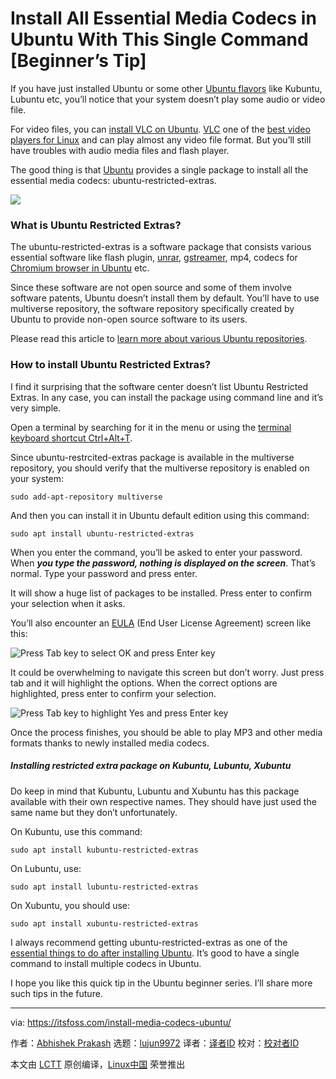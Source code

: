 [#]: collector: (lujun9972)
[#]: translator: ( )
[#]: reviewer: ( )
[#]: publisher: ( )
[#]: url: ( )
[#]: subject: (Install All Essential Media Codecs in Ubuntu With This Single Command [Beginner’s Tip])
[#]: via: (https://itsfoss.com/install-media-codecs-ubuntu/)
[#]: author: (Abhishek Prakash https://itsfoss.com/author/abhishek/)

Install All Essential Media Codecs in Ubuntu With This Single Command [Beginner’s Tip]
======

If you have just installed Ubuntu or some other [Ubuntu flavors][1] like Kubuntu, Lubuntu etc, you’ll notice that your system doesn’t play some audio or video file.

For video files, you can [install VLC on Ubuntu][2]. [VLC][3] one of the [best video players for Linux][4] and can play almost any video file format. But you’ll still have troubles with audio media files and flash player.

The good thing is that [Ubuntu][5] provides a single package to install all the essential media codecs: ubuntu-restricted-extras.

![][6]

### What is Ubuntu Restricted Extras?

The ubuntu-restricted-extras is a software package that consists various essential software like flash plugin, [unrar][7], [gstreamer][8], mp4, codecs for [Chromium browser in Ubuntu][9] etc.

Since these software are not open source and some of them involve software patents, Ubuntu doesn’t install them by default. You’ll have to use multiverse repository, the software repository specifically created by Ubuntu to provide non-open source software to its users.

Please read this article to [learn more about various Ubuntu repositories][10].

### How to install Ubuntu Restricted Extras?

I find it surprising that the software center doesn’t list Ubuntu Restricted Extras. In any case, you can install the package using command line and it’s very simple.

Open a terminal by searching for it in the menu or using the [terminal keyboard shortcut Ctrl+Alt+T][11].

Since ubuntu-restrcited-extras package is available in the multiverse repository, you should verify that the multiverse repository is enabled on your system:

```
sudo add-apt-repository multiverse
```

And then you can install it in Ubuntu default edition using this command:

```
sudo apt install ubuntu-restricted-extras
```

When you enter the command, you’ll be asked to enter your password. When _**you type the password, nothing is displayed on the screen**_. That’s normal. Type your password and press enter.

It will show a huge list of packages to be installed. Press enter to confirm your selection when it asks.

You’ll also encounter an [EULA][12] (End User License Agreement) screen like this:

![Press Tab key to select OK and press Enter key][13]

It could be overwhelming to navigate this screen but don’t worry. Just press tab and it will highlight the options. When the correct options are highlighted, press enter to confirm your selection.

![Press Tab key to highlight Yes and press Enter key][14]

Once the process finishes, you should be able to play MP3 and other media formats thanks to newly installed media codecs.

##### Installing restricted extra package on Kubuntu, Lubuntu, Xubuntu

Do keep in mind that Kubuntu, Lubuntu and Xubuntu has this package available with their own respective names. They should have just used the same name but they don’t unfortunately.

On Kubuntu, use this command:

```
sudo apt install kubuntu-restricted-extras
```

On Lubuntu, use:

```
sudo apt install lubuntu-restricted-extras
```

On Xubuntu, you should use:

```
sudo apt install xubuntu-restricted-extras
```

I always recommend getting ubuntu-restricted-extras as one of the [essential things to do after installing Ubuntu][15]. It’s good to have a single command to install multiple codecs in Ubuntu.

I hope you like this quick tip in the Ubuntu beginner series. I’ll share more such tips in the future.

--------------------------------------------------------------------------------

via: https://itsfoss.com/install-media-codecs-ubuntu/

作者：[Abhishek Prakash][a]
选题：[lujun9972][b]
译者：[译者ID](https://github.com/译者ID)
校对：[校对者ID](https://github.com/校对者ID)

本文由 [LCTT](https://github.com/LCTT/TranslateProject) 原创编译，[Linux中国](https://linux.cn/) 荣誉推出

[a]: https://itsfoss.com/author/abhishek/
[b]: https://github.com/lujun9972
[1]: https://itsfoss.com/which-ubuntu-install/
[2]: https://itsfoss.com/install-latest-vlc/
[3]: https://www.videolan.org/index.html
[4]: https://itsfoss.com/video-players-linux/
[5]: https://ubuntu.com/
[6]: https://i2.wp.com/itsfoss.com/wp-content/uploads/2020/02/Media_Codecs_in_Ubuntu.png?ssl=1
[7]: https://itsfoss.com/use-rar-ubuntu-linux/
[8]: https://gstreamer.freedesktop.org/
[9]: https://itsfoss.com/install-chromium-ubuntu/
[10]: https://itsfoss.com/ubuntu-repositories/
[11]: https://itsfoss.com/ubuntu-shortcuts/
[12]: https://en.wikipedia.org/wiki/End-user_license_agreement
[13]: https://i2.wp.com/itsfoss.com/wp-content/uploads/2020/02/installing_ubuntu_restricted_extras.jpg?ssl=1
[14]: https://i0.wp.com/itsfoss.com/wp-content/uploads/2020/02/installing_ubuntu_restricted_extras_1.jpg?ssl=1
[15]: https://itsfoss.com/things-to-do-after-installing-ubuntu-18-04/
